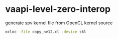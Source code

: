 # vaapi-level-zero-interop

generate spv kernel file from OpenCL kernel source
```bash
ocloc -file copy_nv12.cl -device skl
```

